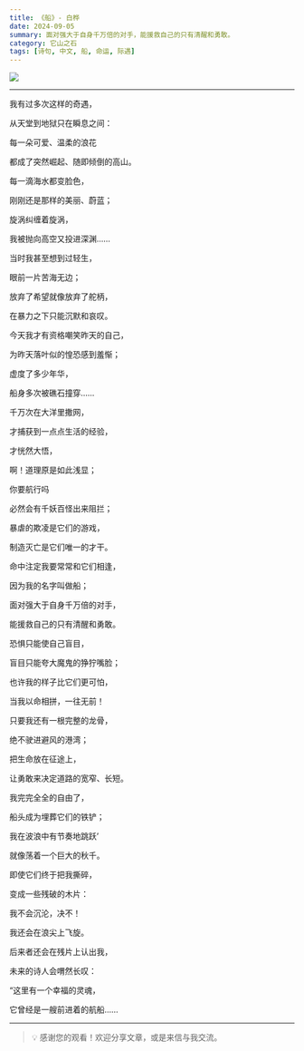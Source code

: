 ```yaml
---
title: 《船》- 白桦
date: 2024-09-05
summary: 面对强大于自身千万倍的对手，能援救自己的只有清醒和勇敢。
category: 它山之石
tags: [诗句, 中文, 船, 命运, 际遇]
---
```


![](https://blog-1259751088.cos.ap-shanghai.myqcloud.com/20250104160029110.png?imageSlim)

---

我有过多次这样的奇遇，

从天堂到地狱只在瞬息之间：

每一朵可爱、温柔的浪花

都成了突然崛起、随即倾倒的高山。

每一滴海水都变脸色，

刚刚还是那样的美丽、蔚蓝；

旋涡纠缠着旋涡，

我被抛向高空又投进深渊……

当时我甚至想到过轻生，

眼前一片苦海无边；

放弃了希望就像放弃了舵柄，

在暴力之下只能沉默和哀叹。

今天我才有资格嘲笑昨天的自己，

为昨天落叶似的惶恐感到羞惭；

虚度了多少年华，

船身多次被礁石撞穿……

千万次在大洋里撒网，

才捕获到一点点生活的经验，

才恍然大悟，

啊！道理原是如此浅显；

你要航行吗

必然会有千妖百怪出来阻拦；

暴虐的欺凌是它们的游戏，

制造灭亡是它们唯一的才干。

命中注定我要常常和它们相逢，

因为我的名字叫做船；

面对强大于自身千万倍的对手，

能援救自己的只有清醒和勇敢。

恐惧只能使自己盲目，

盲目只能夸大魔鬼的狰狞嘴脸；

也许我的样子比它们更可怕，

当我以命相拼，一往无前！

只要我还有一根完整的龙骨，

绝不驶进避风的港湾；

把生命放在征途上，

让勇敢来决定道路的宽窄、长短。

我完完全全的自由了，

船头成为埋葬它们的铁铲；

我在波浪中有节奏地跳跃’

就像荡着一个巨大的秋千。

即使它们终于把我撕碎，

变成一些残破的木片：

我不会沉沦，决不！

我还会在浪尖上飞旋。

后来者还会在残片上认出我，

未来的诗人会喟然长叹：

“这里有一个幸福的灵魂，

它曾经是一艘前进着的航船……

---

> 💡 感谢您的观看！欢迎分享文章，或是来信与我交流。